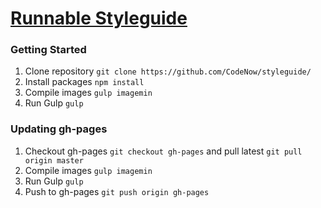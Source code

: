 # [Runnable Styleguide](http://codenow.github.io/styleguide/)

### Getting Started
1. Clone repository `git clone https://github.com/CodeNow/styleguide/`
2. Install packages `npm install`
3. Compile images `gulp imagemin`
4. Run Gulp `gulp`

### Updating gh-pages
1. Checkout gh-pages `git checkout gh-pages` and pull latest `git pull origin master`
2. Compile images `gulp imagemin`
3. Run Gulp `gulp`
4. Push to gh-pages `git push origin gh-pages`
